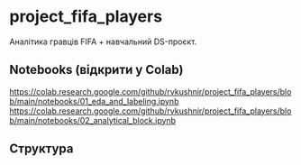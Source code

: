 # project_fifa_players

Аналітика гравців FIFA + навчальний DS-проєкт.

## Notebooks (відкрити у Colab)
https://colab.research.google.com/github/rvkushnir/project_fifa_players/blob/main/notebooks/01_eda_and_labeling.ipynb
https://colab.research.google.com/github/rvkushnir/project_fifa_players/blob/main/notebooks/02_analytical_block.ipynb


## Структура
